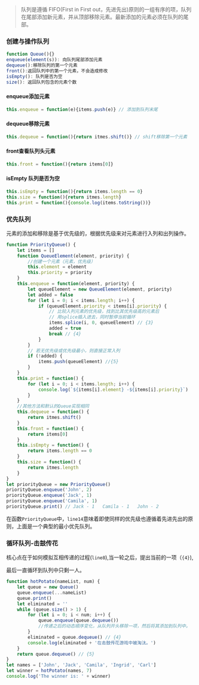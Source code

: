 

> 队列是遵循 FIFO(First in First out，先进先出)原则的一组有序的项，队列在尾部添加新元素，并从顶部移除元素。最新添加的元素必须在队列的尾部。

### 创建与操作队列

```js
function Queue(){}
enqueue(element(s)): 向队列尾部添加元素
dequeue():移除队列的第一个元素
front():返回队列中的第一个元素，不会造成修改
isEmpty(): 队列是否为空
size(): 返回队列包含的元素个数
```

#### enqueue添加元素

```js
this.enqueue = function(e){items.push(e)} // 添加到队列末尾
```

#### dequeue移除元素

```js
this.dequeue = function(){return itmes.shift()} // shift移除第一个元素
```

#### front查看队列头元素

```js
this.front = function(){return items[0]}
```

#### isEmpty 队列是否为空

```js
this.isEmpty = function(){return items.length == 0}
this.size = function(){return itmes.length}
this.print = function(){console.log(items.toString())}
```

### 优先队列

元素的添加和移除是基于优先级的，根据优先级来对元素进行入列和出列操作。

```js
function PriorityQueue() {
    let items = []
    function QueueElement(element, priority) {
        //创建一个元素（元素，优先级）
        this.element = element
        this.priority = priority
    }
    this.enqueue = function(element, priority) {
        let queueElement = new QueueElement(element, priority)
        let added = false
        for (let i = 0; i < items.length; i++) {
            if (queueElement.priority < items[i].priority) {
                // 比较入列元素的优先级，找到比其优先级高的元素后
                // 用splice插入进去，同时暂停当前循环
                items.splice(i, 0, queueElement) // {3}
                added = true
                break // {4}
            }
        }
        // 若无优先级或优先级最小，则直接正常入列
        if (!added) {
            items.push(queueElement) //{5}
        }
    }
    this.print = function() {
        for (let i = 0; i < items.length; i++) {
            console.log(`${items[i].element} -${items[i].priority}`)  	
        }
    }
    //其他方法和默认的Queue实现相同
    this.dequeue = function() {
        return itmes.shift()
    }
    this.front = function() {
        return items[0]
    }
    this.isEmpty = function() {
        return items.length == 0
    }
    this.size = function() {
        return itmes.length
    }
}
let priorityQueue = new PriorityQueue()
priorityQueue.enqueue('John', 2)
priorityQueue.enqueue('Jack', 1)
priorityQueue.enqueue('Camila', 1)
priorityQueue.print() // Jack - 1   Camila - 1   John - 2

```

在函数`PriorityQueue`中，`line14`意味着即使同样的优先级也遵循着先进先出的原则，上面是一个典型的最小优先队列。

### 循环队列-击鼓传花

核心点在于如何模拟互相传递的过程(`line8`),当一轮之后，提出当前的一项（`{4}`),

最后一直循环到队列中只剩一人。

```js
function hotPotato(nameList, num) {
    let queue = new Queue() 
    queue.enqueue(...nameList)
    queue.print()
    let eliminated = ''
    while (queue.size() > 1) {
        for (let i = 0; i < num; i++) {
            queue.enqueue(queue.dequeue())
            //传递之后的动态顺序变化，从队列开头移除一项，然后将其添加到队列中。
        }
        eliminated = queue.dequeue() // {4}
        console.log(eliminated + '在击鼓传花游戏中被淘汰。')
    }
    return queue.dequeue() // {5}
}
let names = ['John', 'Jack', 'Camila', 'Ingrid', 'Carl']
let winner = hotPotato(names, 7)
console.log('The winner is: ' + winner)

```





